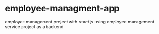 # employee-managment-app
employee management project with react js using employee management service project as a backend 
